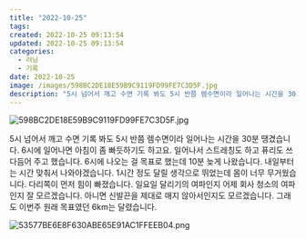 ```yaml
---
title: "2022-10-25"
tags:
created: 2022-10-25 09:13:54
updated: 2022-10-25 09:13:54
categories:
  - 러닝
  - 기록
date: 2022-10-25
image: /images/598BC2DE18E59B9C9119FD99FE7C3D5F.jpg
description: "5시 넘어서 깨고 수면 기록 봐도 5시 반쯤 렘수면이라 일어나는 시간을 30분 땡겼습니다. 6시에 일어나면 아침이 좀 빠듯하기도 하고요. 일어나서 스트레칭도 하고 퓨리도 쓰다듬어 주고 했습니다. 6시에 나오는 걸 목표로 했는데 10분 늦게 나왔습니다. 내일부터는 시간 맞춰서 나와야겠습니"
---
```


![598BC2DE18E59B9C9119FD99FE7C3D5F.jpg](/images/598BC2DE18E59B9C9119FD99FE7C3D5F.jpg)
 
 

5시 넘어서 깨고 수면 기록 봐도 5시 반쯤 렘수면이라 일어나는 시간을 30분 땡겼습니다. 6시에 일어나면 아침이 좀 빠듯하기도 하고요. 일어나서 스트레칭도 하고 퓨리도 쓰다듬어 주고 했습니다. 
6시에 나오는 걸 목표로 했는데 10분 늦게 나왔습니다. 내일부터는 시간 맞춰서 나와야겠습니다.
1시간 정도 달릴 생각으로 뛰었는데 몸이 너무 무거웠습니다. 다리쪽이 먼저 힘이 빠졌습니다. 일요일 달리기의 여파인지 어제 회사 청소의 여파인지 잘 모르겠습니다. 아니면 신발끈을 제대로 매지 않아서인지도 모르겠습니다. 그래도 이번주 원래 목표였던 6km는 달렸습니다.

 
 ![53577BE6E8F630ABE65E91AC1FFEEB04.png](/images/53577BE6E8F630ABE65E91AC1FFEEB04.png)

